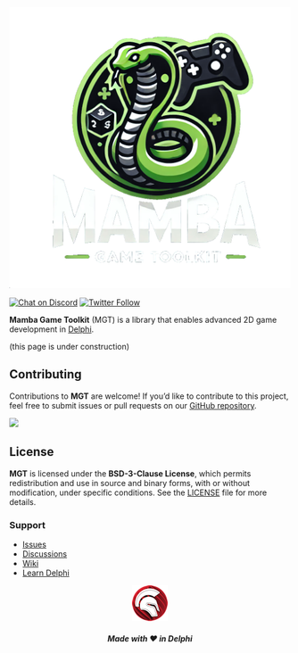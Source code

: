 ![Mamba Game Toolkit](media/mamba-logo.png)  

[![Chat on Discord](https://img.shields.io/discord/754884471324672040.svg?logo=discord)](https://discord.gg/tPWjMwK) [![Twitter Follow](https://img.shields.io/twitter/follow/tinyBigGAMES?style=social)](https://twitter.com/tinyBigGAMES)

**Mamba Game Toolkit** (MGT) is a library that enables advanced 2D game development in <a href="https://www.embarcadero.com/products/Delphi" target="_blank">Delphi</a>.

(this page is under construction)

## Contributing

Contributions to **MGT** are welcome! If you’d like to contribute to this project, feel free to submit issues or pull requests on our [GitHub repository](https://github.com/tinyBigGAMES/mambagametoolkit).

<a href="https://github.com/tinyBigGAMES/mambagametoolkit/graphs/contributors">
  <img src="https://contrib.rocks/image?repo=tinyBigGAMES/mambagametoolkit&max=500&columns=20&anon=1" />
</a>

## License

**MGT** is licensed under the **BSD-3-Clause License**, which permits redistribution and use in source and binary forms, with or without modification, under specific conditions. See the [LICENSE](https://github.com/tinyBigGAMES/mambagametoolkit?tab=BSD-3-Clause-1-ov-file#BSD-3-Clause-1-ov-file) file for more details.

### Support

- <a href="https://github.com/tinyBigGAMES/mambagametoolkit/issues" target="_blank">Issues</a>
- <a href="https://github.com/tinyBigGAMES/mambagametoolkit/discussions" target="_blank">Discussions</a>
- <a href="https://github.com/tinyBigGAMES/mambagametoolkit/wiki" target="_blank">Wiki</a>
- <a href="https://learndelphi.org/" target="_blank">Learn Delphi</a>
<p align="center">
<img src="media/delphi.png" alt="Delphi">
</p>
<h5 align="center">

Made with :heart: in Delphi
</h5>